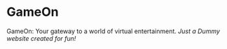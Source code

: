 # GameOn
GameOn: Your gateway to a world of virtual entertainment. *Just a Dummy website created for fun!*
